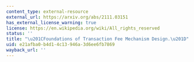 ```yaml
---
content_type: external-resource
external_url: https://arxiv.org/abs/2111.03151
has_external_license_warning: true
license: https://en.wikipedia.org/wiki/All_rights_reserved
status: ''
title: "\u201CFoundations of Transaction Fee Mechanism Design.\u201D"
uid: e21afba0-b4d1-4c13-946a-3d6ee6fb7869
wayback_url: ''
---
```

